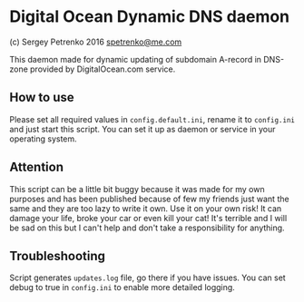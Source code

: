  # Digital Ocean Dynamic DNS daemon
  
 (с) Sergey Petrenko 2016
 spetrenko@me.com
  
 This daemon made for dynamic updating of subdomain A-record in DNS-zone
 provided by DigitalOcean.com service.
 
 ## How to use
 Please set all required values in `config.default.ini`, rename it to `config.ini` and just start this script. You can set it up as daemon or service in your operating system.
 
 ## Attention
 This script can be a little bit buggy because it was made for my own purposes and has been published because of few my friends just want the same and they are too lazy to write it own. Use it on your own risk! It can damage your life, broke your car or even kill your cat! It's terrible and I will be sad on this but I can't help and don't take a responsibility for anything. 
 
 ## Troubleshooting
Script generates `updates.log` file, go there if you have issues. You can set debug to true in `config.ini` to enable more detailed logging.
 
